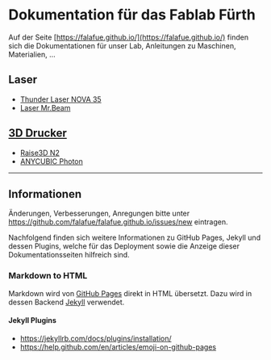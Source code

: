 # Dokumentation für das Fablab Fürth

Auf der Seite [https://falafue.github.io/](https://falafue.github.io/) finden sich die Dokumentationen für unser Lab, Anleitungen zu Maschinen, Materialien, ...

## Laser

- [Thunder Laser NOVA 35](Laser-Thunder-NOVA-35.md)
- [Laser Mr.Beam](Laser-MrBeam.md)

## [3D Drucker](3D-Drucker.md)

- [Raise3D N2](3D-Drucker.md#raise3d-n2)
- [ANYCUBIC Photon](3D-Drucker.md#anycubic-photon)

---

## Informationen

Änderungen, Verbesserungen, Anregungen bitte unter https://github.com/falafue/falafue.github.io/issues/new eintragen.

Nachfolgend finden sich weitere Informationen zu GitHub Pages, Jekyll und dessen Plugins, welche für das Deployment sowie die Anzeige dieser Dokumentationsseiten hilfreich sind.

### Markdown to HTML

Markdown wird von [GitHub Pages](https://pages.github.com) direkt in HTML übersetzt. Dazu wird in dessen Backend [Jekyll](https://jekyllrb.com) verwendet.

#### Jekyll Plugins

- https://jekyllrb.com/docs/plugins/installation/
- https://help.github.com/en/articles/emoji-on-github-pages
